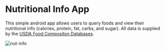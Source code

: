 # Nutritional Info App
This simple android app allows users to query foods and view their nutritional info (calories, protein, fat, carbs, and sugar). All data is supplied by the [USDA Food Compositon Databases](https://ndb.nal.usda.gov/ndb/doc/index).

![ nut-info](https://user-images.githubusercontent.com/32154078/55352907-d5b82500-5476-11e9-8dae-112db46b7247.gif)
